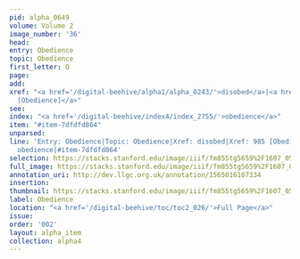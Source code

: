 ```yaml
---
pid: alpha_0649
volume: Volume 2
image_number: '36'
head: 
entry: Obedience
topic: Obedience
first_letter: O
page: 
add: 
xref: "<a href='/digital-beehive/alpha1/alpha_0243/'>disobed</a>|<a href='/digital-beehive/toc/toc2_183/'>985
  [Obedience]</a>"
see: 
index: "<a href='/digital-beehive/index4/index_2755/'>obedience</a>"
item: "#item-7dfdfd864"
unparsed: 
line: 'Entry: Obedience|Topic: Obedience|Xref: disobed|Xref: 985 [Obedience]|Index:
  obedience|#item-7dfdfd864'
selection: https://stacks.stanford.edu/image/iiif/fm855tg5659%2F1607_0503/704,4418,3061,628/full/0/default.jpg
full_image: https://stacks.stanford.edu/image/iiif/fm855tg5659%2F1607_0503/full/full/0/default.jpg
annotation_uri: http://dev.llgc.org.uk/annotation/1565016107334
insertion: 
thumbnail: https://stacks.stanford.edu/image/iiif/fm855tg5659%2F1607_0503/704,4418,600,180/250,/0/default.jpg
label: Obedience
location: "<a href='/digital-beehive/toc/toc2_026/'>Full Page</a>"
issue: 
order: '002'
layout: alpha_item
collection: alpha4
---
```

